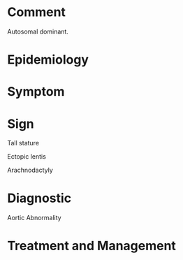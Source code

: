 # Comment

Autosomal dominant.

# Epidemiology

# Symptom

# Sign

Tall stature

Ectopic lentis

Arachnodactyly

# Diagnostic

Aortic Abnormality

# Treatment and Management
